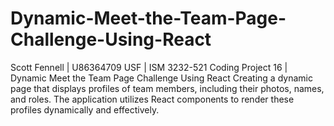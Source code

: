# Dynamic-Meet-the-Team-Page-Challenge-Using-React
Scott Fennell | U86364709
USF | ISM 3232-521
Coding Project 16 | Dynamic Meet the Team Page Challenge Using React
Creating a dynamic page that displays profiles of team members, including their photos, names, and roles. The application utilizes React components to render these profiles dynamically and effectively.
